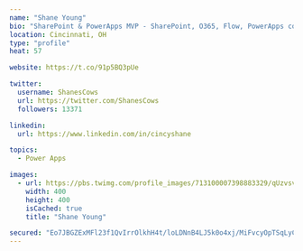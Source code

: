 ```yaml
---
name: "Shane Young"
bio: "SharePoint & PowerApps MVP - SharePoint, O365, Flow, PowerApps consulting? @PowerApps911 | Pure Snark? You found it."
location: Cincinnati, OH
type: "profile"
heat: 57

website: https://t.co/91p5BQ3pUe

twitter:
  username: ShanesCows
  url: https://twitter.com/ShanesCows
  followers: 13371

linkedin:
  url: https://www.linkedin.com/in/cincyshane

topics:
  - Power Apps

images:
  - url: https://pbs.twimg.com/profile_images/713100007398883329/qUzvsvQ3_400x400.jpg
    width: 400
    height: 400
    isCached: true
    title: "Shane Young"

secured: "Eo7JBGZExMFl23f1QvIrrOlkhH4t/loLDNnB4LJ5k0o4xj/MiFvcyOpTSqLyCih/3apUHJPyCHDQ0nQOfwJGeBKz3ukRYpCEknk3KE8PhMBsqMvuvGO7EPg7bI0gv7+1Bt0PNnDg5rjLoPL3UlRg8EQJKiha+UTxa7vaFtV0Br24E+Q6dPnACcsvdtgG4/KCtOxqjJ1ZPY4kUr2FRmpraVkegdySQDcu1M6teSydxGg9arouSmkpmp+9zmEG/+yuIYGff2CCjc1omCL8HPTigMOcmonx3opAQlXQ3wc9+kcancnpw1SYSpAfZ9HwEmdC84s7JlzrCiUHUVClL/f6d4+REB161eP7yqatwMBhu+tIHw+/Eb5Jn+Gj2hVH28nVjrRq5QX97ejsEedHEhdZx26Lf88zu89jQn/4e/rMihA=;zd34pRGd4CWKQaCVv4FK9w=="
---
```


